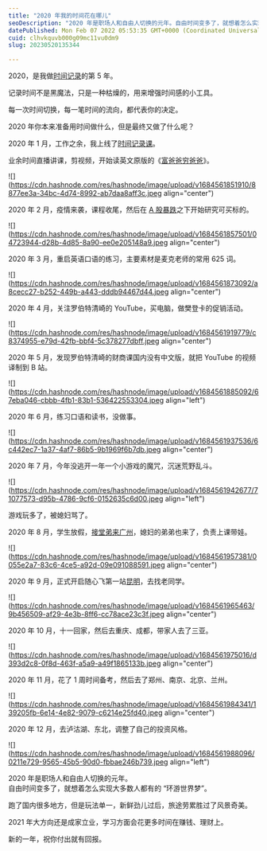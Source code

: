 ```yaml
---
title: "2020 年我的时间花在哪儿"
seoDescription: "2020 年是职场人和自由人切换的元年。自由时间变多了，就想着怎么实现大多数人都有的 “环游世界梦”。"
datePublished: Mon Feb 07 2022 05:53:35 GMT+0000 (Coordinated Universal Time)
cuid: clhvkquvb000g09mc11vu0dm9
slug: 20230520135344

---
```


2020，是我做[时间记录](http://mp.weixin.qq.com/s?__biz=MzI3MzU5MDA1OQ==&mid=2247485339&idx=1&sn=fde70ccaeaaa3ccbaf308c1e50f763ef&chksm=eb21b5dfdc563cc9e856cf8e4442c4f53853f5482b3d117a41e7b2d8d9582568830e40cb1cfd&scene=21#wechat_redirect)的第 5 年。

记录时间不是黑魔法，只是一种枯燥的，用来增强时间感的小工具。

每一次时间切换，每一笔时间的流向，都代表你的决定。

2020 年你本来准备用时间做什么，但是最终又做了什么呢？

2020 年 1 月，工作之余，我上线了[时间记录课](http://mp.weixin.qq.com/s?__biz=MzI3MzU5MDA1OQ==&mid=2247485032&idx=1&sn=acb21dab9e80298f57f65f3a9ea3a1c7&chksm=eb21b42cdc563d3a565d6c98ad7010303e68799b4f29c829a6c1fd89ff190878ddb44f22a899&scene=21#wechat_redirect)。

业余时间直播讲课，剪视频，开始读英文原版的《[富爸爸穷爸爸](http://mp.weixin.qq.com/s?__biz=MzI3MzU5MDA1OQ==&mid=2247486130&idx=1&sn=b49e86deea7b9b3a29896067777947e4&chksm=eb21b8f6dc5631e0f2c992df1294457bc83ad1c385c3d7bd1169dcb7f00628788b5266a0a59c&scene=21#wechat_redirect)》。

![](https://cdn.hashnode.com/res/hashnode/image/upload/v1684561851910/8877ee3a-34bc-4d74-8992-ab7daa8aff3c.jpeg align="center")

2020 年 2 月，疫情来袭，课程收尾，然后在 [A 股暴跌](http://mp.weixin.qq.com/s?__biz=MzI3MzU5MDA1OQ==&mid=2247486196&idx=1&sn=0ac8a9f458c407a0f6b1d00cc9b1026c&chksm=eb21b8b0dc5631a6d66db07d97b929f6da7eeaeaee8423e4cee323a6425f741f6eac35548b00&scene=21#wechat_redirect)之下开始研究可买标的。

![](https://cdn.hashnode.com/res/hashnode/image/upload/v1684561857501/04723944-d28b-4d85-8a90-ee0e205148a9.jpeg align="center")

2020 年 3 月，重启英语口语的练习，主要素材是麦克老师的常用 625 词。

![](https://cdn.hashnode.com/res/hashnode/image/upload/v1684561873092/a8cecc27-b252-449b-a443-dddb94467d44.jpeg align="center")

2020 年 4 月，关注罗伯特清崎的 YouTube，买电脑，做樊登卡的促销活动。

![](https://cdn.hashnode.com/res/hashnode/image/upload/v1684561919779/c8374955-e79d-42fb-bbf4-5c378277dbff.jpeg align="center")

2020 年 5 月，发现罗伯特清崎的财商课国内没有中文版，就把 YouTube 的视频译制到 B 站。

![](https://cdn.hashnode.com/res/hashnode/image/upload/v1684561885092/67eba046-cbbb-4fb1-83b1-536422553304.jpeg align="left")

2020 年 6 月，练习口语和读书，没做事。

![](https://cdn.hashnode.com/res/hashnode/image/upload/v1684561937536/6c442ec7-1a37-4af7-86b5-9b1969f6b7db.jpeg align="center")

2020 年 7 月，今年没逃开一年一个小游戏的魔咒，沉迷荒野乱斗。

![](https://cdn.hashnode.com/res/hashnode/image/upload/v1684561942677/71077573-d95b-4786-9cf6-0152635c6d00.jpeg align="left")

游戏玩多了，被媳妇骂了。

2020 年 8 月，学生放假，[接堂弟来广州](http://mp.weixin.qq.com/s?__biz=MzI3MzU5MDA1OQ==&mid=2247486380&idx=1&sn=e9fd886d3cc388e32b14ac2263e96ffc&chksm=eb21b9e8dc5630fe409b93993de8236f262702598a568933d4cae5fb10d86ae22ddf9727b2a8&scene=21#wechat_redirect)，媳妇的弟弟也来了，负责上课带娃。

![](https://cdn.hashnode.com/res/hashnode/image/upload/v1684561957381/0055e2a7-83c6-4ce5-a92d-09e091088591.jpeg align="center")

2020 年 9 月，正式开启随心飞第一站[昆明](http://mp.weixin.qq.com/s?__biz=MzI3MzU5MDA1OQ==&mid=2247486489&idx=1&sn=c960fd8c6cdb6e945084ec7b65005430&chksm=eb21be5ddc56374bdbce43f3a1680a8772bd22f546f6680f7bb57e4b11a36b73c5ff95217f3d&scene=21#wechat_redirect)，去找老同学。

![](https://cdn.hashnode.com/res/hashnode/image/upload/v1684561965463/9b456509-af29-4e3b-8ff6-cc78ace23c3f.jpeg align="center")

2020 年 10 月，十一回家，然后去重庆、成都，带家人去了三亚。

![](https://cdn.hashnode.com/res/hashnode/image/upload/v1684561975016/d393d2c8-0f8d-463f-a5a9-a49f1865133b.jpeg align="center")

2020 年 11 月，花了 1 周时间备考，然后去了郑州、南京、北京、兰州。

![](https://cdn.hashnode.com/res/hashnode/image/upload/v1684561984341/139205fb-6e14-4e82-9079-c6214e25fd40.jpeg align="center")

2020 年 12 月，去泸沽湖、东北，调整了自己的投资风格。

![](https://cdn.hashnode.com/res/hashnode/image/upload/v1684561988096/0211e729-9565-45b5-90d0-fbbae246b739.jpeg align="left")

2020 年是职场人和自由人切换的元年。  
自由时间变多了，就想着怎么实现大多数人都有的 “环游世界梦”。

跑了国内很多地方，但是玩法单一，新鲜劲儿过后，旅途劳累胜过了风景奇美。

2021 年大方向还是成家立业，学习方面会花更多时间在赚钱、理财上。

新的一年，祝你付出就有回报。